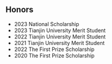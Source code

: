## Honors
- 2023 National Scholarship
- 2023 Tianjin University Merit Student 
- 2022 Tianjin University Merit Student 
- 2021 Tianjin University Merit Student 
- 2022 The First Prize Scholarship
- 2020 The First Prize Scholarship
